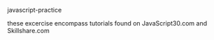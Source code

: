  javascript-practice

these excercise encompass tutorials found on JavaScript30.com and Skillshare.com